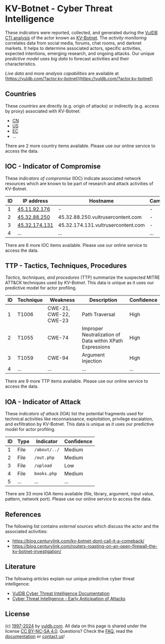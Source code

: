 # KV-Botnet - Cyber Threat Intelligence

These _indicators_ were reported, collected, and generated during the [VulDB CTI analysis](https://vuldb.com/?kb.cti) of the actor known as [KV-Botnet](https://vuldb.com/?actor.kv-botnet). The _activity monitoring_ correlates data from social media, forums, chat rooms, and darknet markets. It helps to determine associated actors, specific activities, expected intentions, emerging research, and ongoing attacks. Our unique _predictive model_ uses _big data_ to forecast activities and their characteristics.

_Live data_ and more _analysis capabilities_ are available at [https://vuldb.com/?actor.kv-botnet](https://vuldb.com/?actor.kv-botnet)

## Countries

These _countries_ are directly (e.g. origin of attacks) or indirectly (e.g. access by proxy) associated with KV-Botnet:

* [CN](https://vuldb.com/?country.cn)
* [US](https://vuldb.com/?country.us)
* [EC](https://vuldb.com/?country.ec)
* ...

There are 2 more country items available. Please use our online service to access the data.

## IOC - Indicator of Compromise

These _indicators of compromise_ (IOC) indicate associated network resources which are known to be part of research and attack activities of KV-Botnet.

ID | IP address | Hostname | Campaign | Confidence
-- | ---------- | -------- | -------- | ----------
1 | [45.11.92.176](https://vuldb.com/?ip.45.11.92.176) | - | - | High
2 | [45.32.88.250](https://vuldb.com/?ip.45.32.88.250) | 45.32.88.250.vultrusercontent.com | - | Medium
3 | [45.32.174.131](https://vuldb.com/?ip.45.32.174.131) | 45.32.174.131.vultrusercontent.com | - | Medium
4 | ... | ... | ... | ...

There are 6 more IOC items available. Please use our online service to access the data.

## TTP - Tactics, Techniques, Procedures

_Tactics, techniques, and procedures_ (TTP) summarize the suspected MITRE ATT&CK techniques used by _KV-Botnet_. This data is unique as it uses our predictive model for actor profiling.

ID | Technique | Weakness | Description | Confidence
-- | --------- | -------- | ----------- | ----------
1 | T1006 | CWE-21, CWE-22, CWE-23 | Path Traversal | High
2 | T1055 | CWE-74 | Improper Neutralization of Data within XPath Expressions | High
3 | T1059 | CWE-94 | Argument Injection | High
4 | ... | ... | ... | ...

There are 9 more TTP items available. Please use our online service to access the data.

## IOA - Indicator of Attack

These _indicators of attack_ (IOA) list the potential fragments used for technical activities like reconnaissance, exploitation, privilege escalation, and exfiltration by KV-Botnet. This data is unique as it uses our predictive model for actor profiling.

ID | Type | Indicator | Confidence
-- | ---- | --------- | ----------
1 | File | `/about/../` | Medium
2 | File | `/out.php` | Medium
3 | File | `/upload` | Low
4 | File | `books.php` | Medium
5 | ... | ... | ...

There are 33 more IOA items available (file, library, argument, input value, pattern, network port). Please use our online service to access the data.

## References

The following list contains _external sources_ which discuss the actor and the associated activities:

* https://blog.centurylink.com/kv-botnet-dont-call-it-a-comeback/
* https://blog.centurylink.com/routers-roasting-on-an-open-firewall-the-kv-botnet-investigation/

## Literature

The following _articles_ explain our unique predictive cyber threat intelligence:

* [VulDB Cyber Threat Intelligence Documentation](https://vuldb.com/?kb.cti)
* [Cyber Threat Intelligence - Early Anticipation of Attacks](https://www.scip.ch/en/?labs.20201022)

## License

(c) [1997-2024](https://vuldb.com/?kb.changelog) by [vuldb.com](https://vuldb.com/?kb.about). All data on this page is shared under the license [CC BY-NC-SA 4.0](https://creativecommons.org/licenses/by-nc-sa/4.0/). Questions? Check the [FAQ](https://vuldb.com/?kb.faq), read the [documentation](https://vuldb.com/?kb) or [contact us](https://vuldb.com/?contact)!
